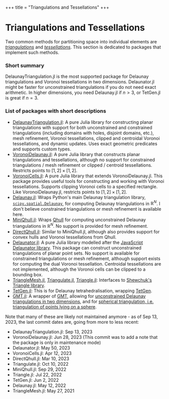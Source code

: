 +++
title = "Triangulations and Tessellations"
+++

# Triangulations and Tessellations

Two common methods for partitioning space into individual elements are [_triangulations_](https://en.wikipedia.org/wiki/Point-set_triangulation) and [_tessellations_](https://en.wikipedia.org/wiki/Voronoi_diagram). This section is dedicated to packages that implement such methods.

### Short summary
DelaunayTriangulation.jl is the most supported package for Delaunay triangulations and Voronoi tessellations in two dimensions. Delaunator.jl might be faster for unconstrained triangulations if you do not need exact arithmetic. In higher dimensions, you need Delaunay.jl if $n > 3$, or TetGen.jl is great if $n=3$.

### List of packages with short descriptions
- [DelaunayTriangulation.jl](https://github.com/DanielVandH/DelaunayTriangulation.jl): A pure Julia library for constructing planar triangulations with support for both unconstrained and constrained triangulations (including domains with holes, disjoint domains, etc.), mesh refinement, Voronoi tessellations, clipped and centroidal Voronoi tessellations, and dynamic updates. Uses exact geometric predicates and supports custom types.
- [VoronoiDelaunay.jl](https://github.com/JuliaGeometry/VoronoiDelaunay.jl): A pure Julia library that constructs planar triangulations and tessellations, although no support for constrained triangulations / mesh refinement or clipped / centroid tessellations. Restricts points to $[1, 2] \times [1, 2]$.
- [VoronoiCells.jl](https://github.com/JuliaGeometry/VoronoiCells.jl): A pure Julia library that extends VoronoiDelaunay.jl. This package provides useful tools for constructing and working with Voronoi tessellations. Supports clipping Voronoi cells to a specified rectangle. Like VoronoiDelaunay.jl, restricts points to $[1, 2] \times [1, 2]$.
- [Delaunay.jl](https://github.com/eschnett/Delaunay.jl): Wraps Python's main Delaunay triangulation library, [`scipy.spatial.Delaunay`](https://docs.scipy.org/doc/scipy/reference/generated/scipy.spatial.Delaunay.html), for computing Delaunay triangulations in $\mathbb R^N$. I don't believe constrained triangulations or mesh refinement is available here.
- [MiniQhull.jl](https://github.com/gridap/MiniQhull.jl): Wraps [Qhull](http://www.qhull.org/) for computing unconstrained Delaunay triangulations in $\mathbb R^N$. No support is provided for mesh refinement.
- [DirectQhull.jl](https://github.com/JuhaHeiskala/DirectQhull.jl/): Similar to MiniQhull.jl, although also provides support for convex hulls and Voronoi tessellations from Qhull.
- [Delaunator.jl](https://github.com/JuliaGeometry/Delaunator.jl): A pure Julia library modelled after the [JavaScript Delaunator library](https://github.com/mapbox/delaunator). This package can construct unconstrained triangulations of planar point sets. No support is available for constrained triangulations or mesh refinement, although support exists for computing the dual Voronoi tessellation. Centroidal tessellations are not implemented, although the Voronoi cells can be clipped to a bounding box. 
- [TriangleMesh.jl](https://github.com/konsim83/TriangleMesh.jl), [Triangulate.jl](https://github.com/JuliaGeometry/Triangulate.jl), [Triangle.jl](https://github.com/cvdlab/Triangle.jl): Interfaces to [Shewchuk's Triangle library](https://www.cs.cmu.edu/~quake/triangle.html).
- [TetGen.jl](https://github.com/JuliaGeometry/TetGen.jl): This is for Delaunay tetrahedralisation, wrapping [TetGen](https://wias-berlin.de/software/index.jsp?id=TetGen).
- [GMT.jl](https://github.com/GenericMappingTools/GMT.jl): A wrapper of [GMT](https://github.com/GenericMappingTools/gmt), allowing for [unconstrained Delaunay triangulations in two dimensions](https://www.generic-mapping-tools.org/GMTjl_doc/documentation/modules/triangulate/index.html#triangulate), and for [spherical triangulation, i.e. triangulation of points lying on a sphere](https://www.generic-mapping-tools.org/GMTjl_doc/documentation/modules/sphtriangulate/index.html#sphtriangulate).

Note that many of these are likely not maintained anymore - as of Sep 13, 2023, the last commit dates are, going from more to less recent:

- DelaunayTriangulation.jl: Sep 13, 2023 
- VoronoiDelaunay.jl: Jun 28, 2023 (This commit was to add a note that the package is only in maintenance mode)
- Delaunator.jl: May 50, 2023
- VoronoiCells.jl: Apr 12, 2023
- DirectQhull.jl: Mar 10, 2023
- Triangulate.jl: Oct 10, 2022
- MiniQhull.jl: Sep 29, 2022
- Triangle.jl: Jul 22, 2022
- TetGen.jl: Jun 2, 2022
- Delaunay.jl: May 12, 2022
- TriangleMesh.jl: May 27, 2021
